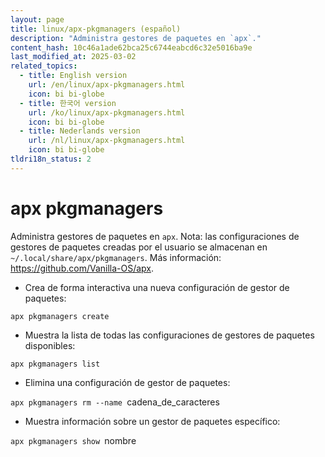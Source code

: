 ```yaml
---
layout: page
title: linux/apx-pkgmanagers (español)
description: "Administra gestores de paquetes en `apx`."
content_hash: 10c46a1ade62bca25c6744eabcd6c32e5016ba9e
last_modified_at: 2025-03-02
related_topics:
  - title: English version
    url: /en/linux/apx-pkgmanagers.html
    icon: bi bi-globe
  - title: 한국어 version
    url: /ko/linux/apx-pkgmanagers.html
    icon: bi bi-globe
  - title: Nederlands version
    url: /nl/linux/apx-pkgmanagers.html
    icon: bi bi-globe
tldri18n_status: 2
---
```

# apx pkgmanagers

Administra gestores de paquetes en `apx`.
Nota: las configuraciones de gestores de paquetes creadas por el usuario se almacenan en `~/.local/share/apx/pkgmanagers`.
Más información: <https://github.com/Vanilla-OS/apx>.

- Crea de forma interactiva una nueva configuración de gestor de paquetes:

`apx pkgmanagers create`

- Muestra la lista de todas las configuraciones de gestores de paquetes disponibles:

`apx pkgmanagers list`

- Elimina una configuración de gestor de paquetes:

`apx pkgmanagers rm --name `<span class="tldr-var badge badge-pill bg-dark-lm bg-white-dm text-white-lm text-dark-dm font-weight-bold">cadena_de_caracteres</span>

- Muestra información sobre un gestor de paquetes específico:

`apx pkgmanagers show `<span class="tldr-var badge badge-pill bg-dark-lm bg-white-dm text-white-lm text-dark-dm font-weight-bold">nombre</span>
